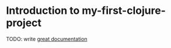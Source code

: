 # Introduction to my-first-clojure-project

TODO: write [great documentation](http://jacobian.org/writing/what-to-write/)
